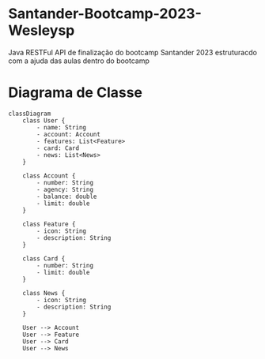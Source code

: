 # Santander-Bootcamp-2023-Wesleysp
Java RESTFul API de finalização do bootcamp Santander 2023 estruturacdo com a ajuda das aulas dentro do bootcamp 

##
# Diagrama de Classe

```mermaid
classDiagram
    class User {
        - name: String
        - account: Account
        - features: List<Feature>
        - card: Card
        - news: List<News>
    }

    class Account {
        - number: String
        - agency: String
        - balance: double
        - limit: double
    }

    class Feature {
        - icon: String
        - description: String
    }

    class Card {
        - number: String
        - limit: double
    }

    class News {
        - icon: String
        - description: String
    }

    User --> Account
    User --> Feature
    User --> Card
    User --> News
```

